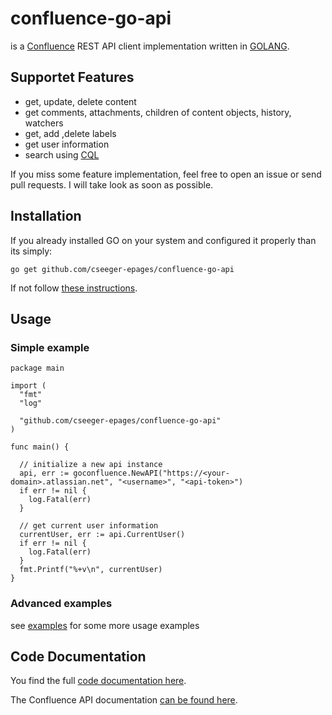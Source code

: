 # confluence-go-api

is a [Confluence](https://www.atlassian.com/software/confluence) REST API client implementation written in [GOLANG](https://golang.org).

## Supportet Features

- get, update, delete content
- get comments, attachments, children of content objects, history, watchers
- get, add ,delete labels
- get user information
- search using [CQL](https://developer.atlassian.com/cloud/confluence/advanced-searching-using-cql/)

If you miss some feature implementation, feel free to open an issue or send pull requests. I will take look as soon as possible.

## Installation

If you already installed GO on your system and configured it properly than its simply:

```
go get github.com/cseeger-epages/confluence-go-api
```

If not follow [these instructions](https://nats.io/documentation/tutorials/go-install/).

## Usage

### Simple example

```
package main

import (
  "fmt"
  "log"

  "github.com/cseeger-epages/confluence-go-api"
)

func main() {

  // initialize a new api instance
  api, err := goconfluence.NewAPI("https://<your-domain>.atlassian.net", "<username>", "<api-token>")
  if err != nil {
    log.Fatal(err)
  }

  // get current user information
  currentUser, err := api.CurrentUser()
  if err != nil {
    log.Fatal(err)
  }
  fmt.Printf("%+v\n", currentUser)
}
```

### Advanced examples

see [examples](https://github.com/cseeger-epages/confluence-go-api/tree/master/examples) for some more usage examples

## Code Documentation

You find the full [code documentation here](https://godoc.org/github.com/cseeger-epages/confluence-go-api).

The Confluence API documentation [can be found here](https://docs.atlassian.com/ConfluenceServer/rest/6.9.1/).
